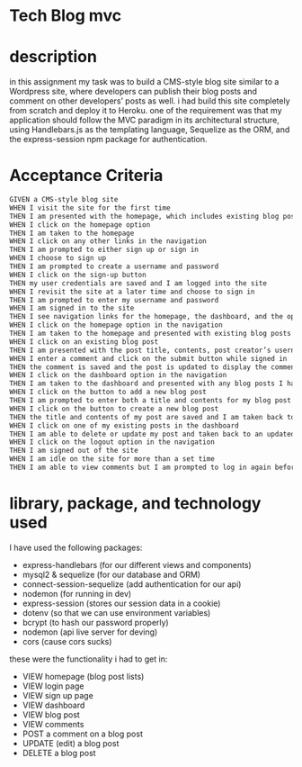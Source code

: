 # Tech Blog mvc

# description

in this assignment my task was to build a CMS-style blog site similar to a Wordpress site, where developers can publish their blog posts and comment on other developers’ posts as well. i had build this site completely from scratch and deploy it to Heroku. one of the requirement was that my application should follow the MVC paradigm in its architectural structure, using Handlebars.js as the templating language, Sequelize as the ORM, and the express-session npm package for authentication.

# Acceptance Criteria

```md
GIVEN a CMS-style blog site
WHEN I visit the site for the first time
THEN I am presented with the homepage, which includes existing blog posts if any have been posted; navigation links for the homepage and the dashboard; and the option to log in
WHEN I click on the homepage option
THEN I am taken to the homepage
WHEN I click on any other links in the navigation
THEN I am prompted to either sign up or sign in
WHEN I choose to sign up
THEN I am prompted to create a username and password
WHEN I click on the sign-up button
THEN my user credentials are saved and I am logged into the site
WHEN I revisit the site at a later time and choose to sign in
THEN I am prompted to enter my username and password
WHEN I am signed in to the site
THEN I see navigation links for the homepage, the dashboard, and the option to log out
WHEN I click on the homepage option in the navigation
THEN I am taken to the homepage and presented with existing blog posts that include the post title and the date created
WHEN I click on an existing blog post
THEN I am presented with the post title, contents, post creator’s username, and date created for that post and have the option to leave a comment
WHEN I enter a comment and click on the submit button while signed in
THEN the comment is saved and the post is updated to display the comment, the comment creator’s username, and the date created
WHEN I click on the dashboard option in the navigation
THEN I am taken to the dashboard and presented with any blog posts I have already created and the option to add a new blog post
WHEN I click on the button to add a new blog post
THEN I am prompted to enter both a title and contents for my blog post
WHEN I click on the button to create a new blog post
THEN the title and contents of my post are saved and I am taken back to an updated dashboard with my new blog post
WHEN I click on one of my existing posts in the dashboard
THEN I am able to delete or update my post and taken back to an updated dashboard
WHEN I click on the logout option in the navigation
THEN I am signed out of the site
WHEN I am idle on the site for more than a set time
THEN I am able to view comments but I am prompted to log in again before I can add, update, or delete comments
```

# library, package, and technology used

I have used the following packages:

- express-handlebars (for our different views and components)
- mysql2 & sequelize (for our database and ORM)
- connect-session-sequelize (add authentication for our api)
- nodemon (for running in dev)
- express-session (stores our session data in a cookie)
- dotenv (so that we can use environment variables)
- bcrypt (to hash our password properly)
- nodemon (api live server for deving)
- cors (cause cors sucks)

these were the functionality i had to get in:

- VIEW homepage (blog post lists)
- VIEW login page
- VIEW sign up page
- VIEW dashboard
- VIEW blog post
- VIEW comments
- POST a comment on a blog post
- UPDATE (edit) a blog post
- DELETE a blog post
